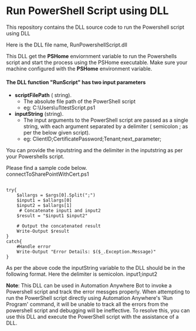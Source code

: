 # Run PowerShell Script using DLL
This repository contains the DLL source code to run the Powershell script using DLL

Here is the DLL file name, 
RunPowershellScript.dll


This DLL get the **PSHome** enviornment variable to run the Powershells script and start the process using the PSHome executable. Make sure your machine configured with the **PSHome** environment variable.


#### The DLL function "RunScript" has two input parameters
   
- **scriptFilePath**   ( string).
  -   The absolute file path of the PowerShell script
  -   eg: C:\\Users\u1\testScript.ps1
- **inputString**  (string).
  -  The input arguments to the PowerShell script are passed as a single string, with each argument separated by a delimiter ( semicolon ; as per the below given script). 
  -  eg: ClientID;CertificatePassword;Tenant;next_parameter;

You can provide the inputstring and the delimiter in the inputstring as per your Powershells script. 

Please find a sample code below.  
connectToSharePointWithCert.ps1

```

try{
    $allargs = $args[0].Split(";")
    $input1 = $allargs[0]
    $input2 = $allargs[1]
     # Concatenate input1 and input2
    $result = "$input1 $input2"

    # Output the concatenated result
    Write-Output $result
}
catch{
    #Handle error
    Write-Output "Error Details: $($_.Exception.Message)"
}
```
As per the above code the inputString variable to the DLL should be in the following format. Here the delimiter is semicolon.
input1;input2


**Note**: This DLL can be used in Automation Anywhere Bot to invoke a Powershell script and track the error messges properly.  When attempting to run the PowerShell script directly using Automation Anywhere's 'Run Program' command, it will be unable to track all the errors from the powershell script and debugging will be ineffective. To resolve this, you can use this DLL and execute the PowerShell script with the assistance of a DLL.
 

